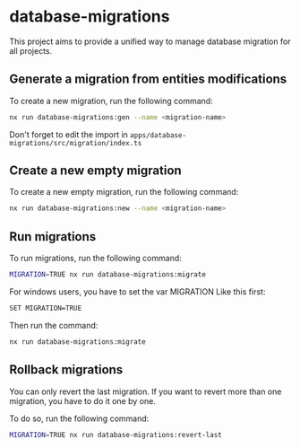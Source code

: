 # database-migrations

This project aims to provide a unified way to manage database migration for all projects.


## Generate a migration from entities modifications

To create a new migration, run the following command:

```bash
nx run database-migrations:gen --name <migration-name>
```

Don't forget to edit the import in `apps/database-migrations/src/migration/index.ts`

## Create a new empty migration

To create a new empty migration, run the following command:

```bash
nx run database-migrations:new --name <migration-name> 
```

## Run migrations

To run migrations, run the following command:

```bash
MIGRATION=TRUE nx run database-migrations:migrate
```

For windows users, you have to set the var MIGRATION Like this first: 
```bash
SET MIGRATION=TRUE
```
Then run the command:
```bash
nx run database-migrations:migrate
``` 

## Rollback migrations

You can only revert the last migration. If you want to revert more than one migration, you have to do it one by one.

To do so, run the following command:

```bash
MIGRATION=TRUE nx run database-migrations:revert-last
```
